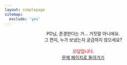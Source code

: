 ```yaml
---
layout: simplepage
sitemap:
  exclude: 'yes'
---
```



<p align="center">
PD님, 존경한다는 거... 거짓말 아니에요.<br>
그 편지, 누가 보냈는지 궁금하지 않으세요?<br>
<br>
<span style="color: red">오답입니다.<br></span>
<a href="https://seil0224.github.io/labyrinth/un520181004" target="_blank">문제 페이지로 돌아가기</a>
<br>
</p>